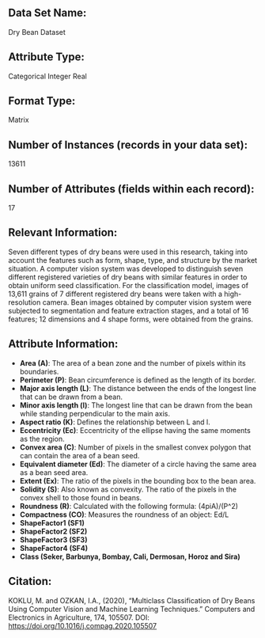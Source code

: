 ## Data Set Name:
Dry Bean Dataset

## Attribute Type:
Categorical
Integer
Real

## Format Type:
Matrix

## Number of Instances (records in your data set): 
13611

## Number of Attributes (fields within each record): 
17

## Relevant Information:
Seven different types of dry beans were used in this research, taking into account the features such as form, shape, type, and structure by the market situation. A computer vision system was developed to distinguish seven different registered varieties of dry beans with similar features in order to obtain uniform seed classification. For the classification model, images of 13,611 grains of 7 different registered dry beans were taken with a high-resolution camera. Bean images obtained by computer vision system were subjected to segmentation and feature extraction stages, and a total of 16 features; 12 dimensions and 4 shape forms, were obtained from the grains.

## Attribute Information:
+ **Area (A)**: The area of a bean zone and the number of pixels within its boundaries.
+ **Perimeter (P)**: Bean circumference is defined as the length of its border.
+ **Major axis length (L)**: The distance between the ends of the longest line that can be drawn from a bean.
+ **Minor axis length (l)**: The longest line that can be drawn from the bean while standing perpendicular to the main axis.
+ **Aspect ratio (K)**: Defines the relationship between L and l.
+ **Eccentricity (Ec)**: Eccentricity of the ellipse having the same moments as the region.
+ **Convex area (C)**: Number of pixels in the smallest convex polygon that can contain the area of a bean seed.
+ **Equivalent diameter (Ed)**: The diameter of a circle having the same area as a bean seed area.
+ **Extent (Ex)**: The ratio of the pixels in the bounding box to the bean area.
+ **Solidity (S)**: Also known as convexity. The ratio of the pixels in the convex shell to those found in beans.
+ **Roundness (R)**: Calculated with the following formula: (4piA)/(P^2)
+ **Compactness (CO)**: Measures the roundness of an object: Ed/L
+ **ShapeFactor1 (SF1)**
+ **ShapeFactor2 (SF2)**
+ **ShapeFactor3 (SF3)**
+ **ShapeFactor4 (SF4)**
+ **Class (Seker, Barbunya, Bombay, Cali, Dermosan, Horoz and Sira)**

## Citation:
KOKLU, M. and OZKAN, I.A., (2020), “Multiclass Classification of Dry Beans Using Computer Vision and Machine Learning Techniques.” Computers and Electronics in Agriculture, 174, 105507.
DOI: https://doi.org/10.1016/j.compag.2020.105507

